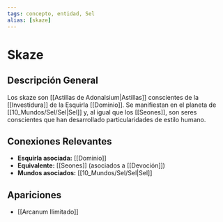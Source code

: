 ```yaml
---
tags: concepto, entidad, Sel
alias: [skaze]
---
```


# Skaze

## Descripción General
Los skaze son [[Astillas de Adonalsium|Astillas]] conscientes de la [[Investidura]] de la Esquirla [[Dominio]]. Se manifiestan en el planeta de [[10_Mundos/Sel/Sel|Sel]] y, al igual que los [[Seones]], son seres conscientes que han desarrollado particularidades de estilo humano.

## Conexiones Relevantes
* **Esquirla asociada:** [[Dominio]]
* **Equivalente:** [[Seones]] (asociados a [[Devoción]])
* **Mundos asociados:** [[10_Mundos/Sel/Sel|Sel]]

## Apariciones
* [[Arcanum Ilimitado]]
